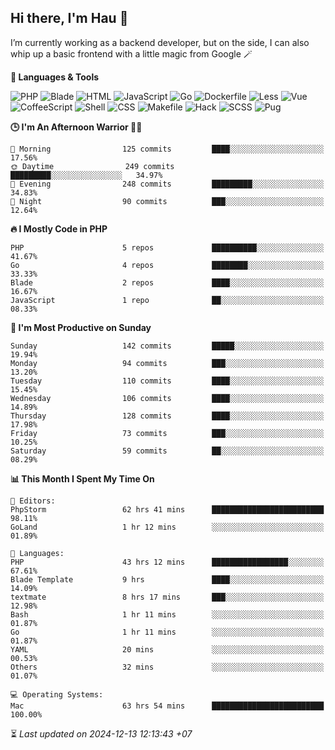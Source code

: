 ## Hi there, I'm Hau 👋
I’m currently working as a backend developer, but on the side, I can also whip up a basic frontend with a little magic from Google 🪄

<!--START_SECTION:readme-stats-->
**💬 Languages & Tools**

![PHP](https://img.shields.io/badge/PHP-56.05%25-4F5D95?&logo=PHP&labelColor=151b23)
![Blade](https://img.shields.io/badge/Blade-36.58%25-f7523f?&logo=Blade&labelColor=151b23)
![HTML](https://img.shields.io/badge/HTML-05.16%25-e34c26?&logo=HTML&labelColor=151b23)
![JavaScript](https://img.shields.io/badge/JavaScript-00.82%25-f1e05a?&logo=JavaScript&labelColor=151b23)
![Go](https://img.shields.io/badge/Go-00.61%25-00ADD8?&logo=Go&labelColor=151b23)
![Dockerfile](https://img.shields.io/badge/Dockerfile-00.29%25-384d54?&logo=Dockerfile&labelColor=151b23)
![Less](https://img.shields.io/badge/Less-00.12%25-1d365d?&logo=Less&labelColor=151b23)
![Vue](https://img.shields.io/badge/Vue-00.11%25-41b883?&logo=Vue&labelColor=151b23)
![CoffeeScript](https://img.shields.io/badge/CoffeeScript-00.11%25-244776?&logo=CoffeeScript&labelColor=151b23)
![Shell](https://img.shields.io/badge/Shell-00.10%25-89e051?&logo=Shell&labelColor=151b23)
![CSS](https://img.shields.io/badge/CSS-00.03%25-663399?&logo=CSS&labelColor=151b23)
![Makefile](https://img.shields.io/badge/Makefile-00.01%25-427819?&logo=Makefile&labelColor=151b23)
![Hack](https://img.shields.io/badge/Hack-00.01%25-878787?&logo=Hack&labelColor=151b23)
![SCSS](https://img.shields.io/badge/SCSS-00.00%25-c6538c?&logo=SCSS&labelColor=151b23)
![Pug](https://img.shields.io/badge/Pug-00.00%25-a86454?&logo=Pug&labelColor=151b23)


**🕒 I'm An Afternoon Warrior 🥷🏻**

```text
🌅 Morning                125 commits         ████░░░░░░░░░░░░░░░░░░░░░   17.56%
🌞 Daytime                249 commits         █████████░░░░░░░░░░░░░░░░   34.97%
🌆 Evening                248 commits         █████████░░░░░░░░░░░░░░░░   34.83%
🌙 Night                  90 commits          ███░░░░░░░░░░░░░░░░░░░░░░   12.64%
```

**🔥 I Mostly Code in PHP**

```text
PHP                      5 repos             ██████████░░░░░░░░░░░░░░░   41.67%
Go                       4 repos             ████████░░░░░░░░░░░░░░░░░   33.33%
Blade                    2 repos             ████░░░░░░░░░░░░░░░░░░░░░   16.67%
JavaScript               1 repo              ██░░░░░░░░░░░░░░░░░░░░░░░   08.33%
```

**📅 I'm Most Productive on Sunday**

```text
Sunday                   142 commits         █████░░░░░░░░░░░░░░░░░░░░   19.94%
Monday                   94 commits          ███░░░░░░░░░░░░░░░░░░░░░░   13.20%
Tuesday                  110 commits         ████░░░░░░░░░░░░░░░░░░░░░   15.45%
Wednesday                106 commits         ████░░░░░░░░░░░░░░░░░░░░░   14.89%
Thursday                 128 commits         ████░░░░░░░░░░░░░░░░░░░░░   17.98%
Friday                   73 commits          ███░░░░░░░░░░░░░░░░░░░░░░   10.25%
Saturday                 59 commits          ██░░░░░░░░░░░░░░░░░░░░░░░   08.29%
```

**📊 This Month I Spent My Time On**

```text
📝 Editors:
PhpStorm                 62 hrs 41 mins      █████████████████████████   98.11%
GoLand                   1 hr 12 mins        ░░░░░░░░░░░░░░░░░░░░░░░░░   01.89%

💬 Languages:
PHP                      43 hrs 12 mins      █████████████████░░░░░░░░   67.61%
Blade Template           9 hrs               ████░░░░░░░░░░░░░░░░░░░░░   14.09%
textmate                 8 hrs 17 mins       ███░░░░░░░░░░░░░░░░░░░░░░   12.98%
Bash                     1 hr 11 mins        ░░░░░░░░░░░░░░░░░░░░░░░░░   01.87%
Go                       1 hr 11 mins        ░░░░░░░░░░░░░░░░░░░░░░░░░   01.87%
YAML                     20 mins             ░░░░░░░░░░░░░░░░░░░░░░░░░   00.53%
Others                   32 mins             ░░░░░░░░░░░░░░░░░░░░░░░░░   01.07%

💻 Operating Systems:
Mac                      63 hrs 54 mins      █████████████████████████   100.00%
```



⏳ *Last updated on 2024-12-13 12:13:43 +07*
<!--END_SECTION:readme-stats-->
